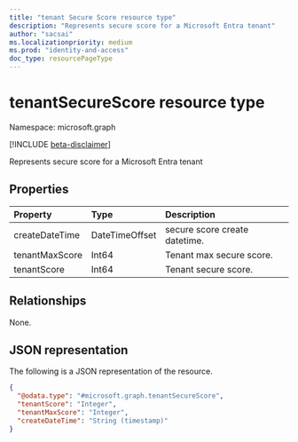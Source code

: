 ```yaml
---
title: "tenant Secure Score resource type"
description: "Represents secure score for a Microsoft Entra tenant"
author: "sacsai"
ms.localizationpriority: medium
ms.prod: "identity-and-access"
doc_type: resourcePageType
---
```


# tenantSecureScore resource type

Namespace: microsoft.graph

[!INCLUDE [beta-disclaimer](../../includes/beta-disclaimer.md)]

Represents secure score for a Microsoft Entra tenant

## Properties
|Property|Type|Description|
|:---|:---|:---|
|createDateTime|DateTimeOffset|secure score create datetime.|
|tenantMaxScore|Int64|Tenant max secure score.|
|tenantScore|Int64|Tenant secure score.|

## Relationships
None.

## JSON representation
The following is a JSON representation of the resource.

``` json
{
  "@odata.type": "#microsoft.graph.tenantSecureScore",
  "tenantScore": "Integer",
  "tenantMaxScore": "Integer",
  "createDateTime": "String (timestamp)"
}
```

